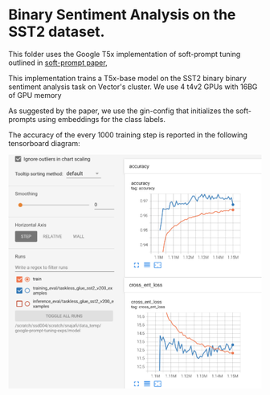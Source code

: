# Binary Sentiment Analysis on the SST2 dataset.
This folder uses the Google T5x implementation of soft-prompt tuning outlined in  [soft-prompt paper](https://aclanthology.org/2021.emnlp-main.243.pdf), 

This implementation trains a T5x-base model on the SST2 binary binary sentiment analysis task on Vector's cluster. We use 4 t4v2 GPUs with 16BG of GPU memory

As suggested by the paper, we use the gin-config that initializes the soft-prompts using embeddings for the class labels.

The accuracy of the every 1000 training step is reported in the following tensorboard diagram:

<img width="746" alt="experiment-running" src="./resources/sst2-acc.png">
